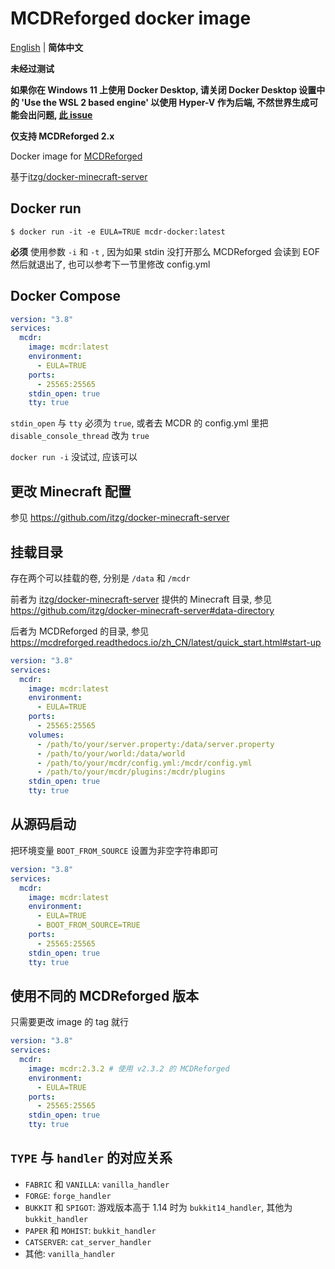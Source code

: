 # MCDReforged docker image

[English](https://github.com/Cattttttttt/mcdr-docker) | **简体中文**

**未经过测试**

**如果你在 Windows 11 上使用 Docker Desktop, 请关闭 Docker Desktop 设置中的 'Use the WSL 2 based engine' 以使用 Hyper-V 作为后端, 不然世界生成可能会出问题, [此 issue](https://github.com/itzg/docker-minecraft-server/issues/1102)**

**仅支持 MCDReforged 2.x**

Docker image for [MCDReforged](https://github.com/Fallen-Breath/MCDReforged)

基于[itzg/docker-minecraft-server](https://github.com/itzg/docker-minecraft-server)

## Docker run

`$ docker run -it -e EULA=TRUE mcdr-docker:latest`

**必须** 使用参数 `-i` 和 `-t` , 因为如果 stdin 没打开那么 MCDReforged 会读到 EOF 然后就退出了, 也可以参考下一节里修改 config.yml

## Docker Compose

```yaml
version: "3.8"
services:
  mcdr:
    image: mcdr:latest
    environment:
      - EULA=TRUE
    ports:
      - 25565:25565
    stdin_open: true
    tty: true
```

`stdin_open` 与 `tty` 必须为 `true`, 或者去 MCDR 的 config.yml 里把 `disable_console_thread` 改为 `true`

`docker run -i` 没试过, 应该可以

## 更改 Minecraft 配置

参见 https://github.com/itzg/docker-minecraft-server

## 挂载目录

存在两个可以挂载的卷, 分别是 `/data` 和 `/mcdr`

前者为 [itzg/docker-minecraft-server](https://github.com/itzg/docker-minecraft-server) 提供的 Minecraft 目录, 参见 https://github.com/itzg/docker-minecraft-server#data-directory

后者为 MCDReforged 的目录, 参见 https://mcdreforged.readthedocs.io/zh_CN/latest/quick_start.html#start-up

```yaml
version: "3.8"
services:
  mcdr:
    image: mcdr:latest
    environment:
      - EULA=TRUE
    ports:
      - 25565:25565
    volumes:
      - /path/to/your/server.property:/data/server.property
      - /path/to/your/world:/data/world
      - /path/to/your/mcdr/config.yml:/mcdr/config.yml
      - /path/to/your/mcdr/plugins:/mcdr/plugins
    stdin_open: true
    tty: true
```

## 从源码启动

把环境变量 `BOOT_FROM_SOURCE` 设置为非空字符串即可

```yaml
version: "3.8"
services:
  mcdr:
    image: mcdr:latest
    environment:
      - EULA=TRUE
      - BOOT_FROM_SOURCE=TRUE
    ports:
      - 25565:25565
    stdin_open: true
    tty: true
```

## 使用不同的 MCDReforged 版本

只需要更改 image 的 tag 就行

```yaml
version: "3.8"
services:
  mcdr:
    image: mcdr:2.3.2 # 使用 v2.3.2 的 MCDReforged
    environment:
      - EULA=TRUE
    ports:
      - 25565:25565
    stdin_open: true
    tty: true
```

## `TYPE` 与 `handler` 的对应关系

- `FABRIC` 和 `VANILLA`: `vanilla_handler`
- `FORGE`: `forge_handler`
- `BUKKIT` 和 `SPIGOT`: 游戏版本高于 1.14 时为 `bukkit14_handler`, 其他为 `bukkit_handler`
- `PAPER` 和 `MOHIST`: `bukkit_handler`
- `CATSERVER`: `cat_server_handler`
- 其他: `vanilla_handler`
